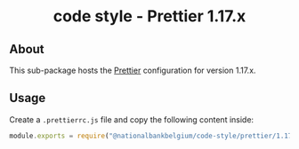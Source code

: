 <h1 align="center">
   code style - Prettier 1.17.x
</h1>

## About

This sub-package hosts the [Prettier](https://prettier.io) configuration for version 1.17.x.

## Usage

Create a `.prettierrc.js` file and copy the following content inside:

```js
module.exports = require("@nationalbankbelgium/code-style/prettier/1.17.x");
```
